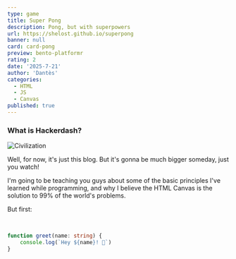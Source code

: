 ```yaml
---
type: game
title: Super Pong
description: Pong, but with superpowers
url: https://shelost.github.io/superpong
banner: null
card: card-pong
preview: bento-platformr
rating: 2
date: '2025-7-21'
author: 'Dantès'
categories:
  - HTML
  - JS
  - Canvas
published: true
---
```


### What is Hackerdash?

![Civilization](/card/card-platformr.png)

Well, for now, it's just this blog. But it's gonna be much bigger someday, just you watch!

I'm going to be teaching you guys about some of the basic principles I've learned while programming, and why I believe the HTML Canvas is the solution to 99% of the world's problems.

But first:



&nbsp;

```ts
function greet(name: string) {
	console.log(`Hey ${name}! 👋`)
}
```
